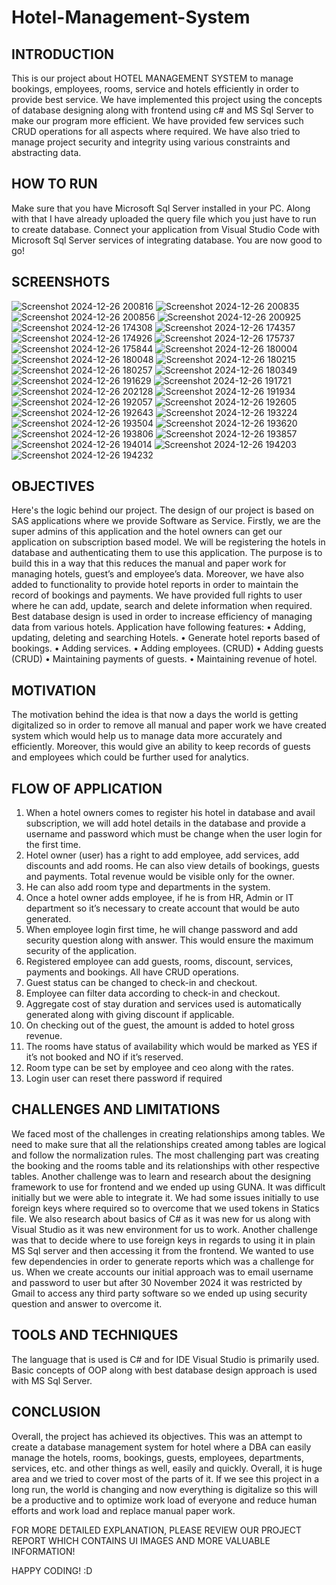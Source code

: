 # Hotel-Management-System

## INTRODUCTION
This is our project about HOTEL MANAGEMENT SYSTEM to manage bookings, employees, 
rooms, service and hotels efficiently in order to provide best service. We have implemented this 
project using the concepts of database designing along with frontend using c# and MS Sql Server 
to make our program more efficient. We have provided few services such CRUD operations for 
all aspects where required. We have also tried to manage project security and integrity using 
various constraints and abstracting data.

## HOW TO RUN
Make sure that you have Microsoft Sql Server installed in your PC. Along with that I have already uploaded the query file which you just have to run to create database. Connect your application from Visual Studio Code with Microsoft Sql Server services of integrating database. You are now good to go! 

## SCREENSHOTS
![Screenshot 2024-12-26 200816](https://github.com/user-attachments/assets/20bedde3-ef39-4a76-b365-bfd6cf9c343a)
![Screenshot 2024-12-26 200835](https://github.com/user-attachments/assets/4199d904-39d9-41ca-a50e-8195de52e539)
![Screenshot 2024-12-26 200856](https://github.com/user-attachments/assets/29df422d-8cf3-41f0-86f6-a69c57a29d83)
![Screenshot 2024-12-26 200925](https://github.com/user-attachments/assets/08faff3a-7bf7-4d90-8de8-f896683e25e4)
![Screenshot 2024-12-26 174308](https://github.com/user-attachments/assets/352430df-a68f-4254-bf7f-a0a90ae95c7b)
![Screenshot 2024-12-26 174357](https://github.com/user-attachments/assets/56bc2698-b10c-497c-86e5-24334cf8a2b5)
![Screenshot 2024-12-26 174926](https://github.com/user-attachments/assets/2fbe001b-d280-4928-be76-12eb70233621)
![Screenshot 2024-12-26 175737](https://github.com/user-attachments/assets/d2630fc8-9492-4a18-8017-63a1a3f77e80)
![Screenshot 2024-12-26 175844](https://github.com/user-attachments/assets/adf763c7-bb19-411c-b714-02eec4e424e5)
![Screenshot 2024-12-26 180004](https://github.com/user-attachments/assets/15af8c3a-5bae-4856-931e-6bc2f5fe0e61)
![Screenshot 2024-12-26 180048](https://github.com/user-attachments/assets/def03a69-6918-483b-bd2e-2ca199421a4a)
![Screenshot 2024-12-26 180215](https://github.com/user-attachments/assets/0c3718b7-b41b-48a7-8857-496a8dbb54c1)
![Screenshot 2024-12-26 180257](https://github.com/user-attachments/assets/8ff3f6f3-80e0-490e-9daa-1cd7aeb4660c)
![Screenshot 2024-12-26 180349](https://github.com/user-attachments/assets/e48dacda-13c0-44c4-aadb-94ca6debceb5)
![Screenshot 2024-12-26 191629](https://github.com/user-attachments/assets/6a61162f-8afe-4608-bbf6-1273b1bf6dcc)
![Screenshot 2024-12-26 191721](https://github.com/user-attachments/assets/3c21f006-368b-4f71-92b1-99bbd9f512a9)
![Screenshot 2024-12-26 202128](https://github.com/user-attachments/assets/16d4ea87-b6f3-4785-a89d-c49e4dfa70b9)
![Screenshot 2024-12-26 191934](https://github.com/user-attachments/assets/fc0570ff-5e9a-44f5-8530-7180b4f24d8f)
![Screenshot 2024-12-26 192057](https://github.com/user-attachments/assets/e715883b-b4cf-44f0-abf7-e8f4bf3d1081)
![Screenshot 2024-12-26 192605](https://github.com/user-attachments/assets/6393935e-c7e5-43df-b64a-a52198e10aa2)
![Screenshot 2024-12-26 192643](https://github.com/user-attachments/assets/776fa6d5-697c-4302-b1fc-cd42730ceba2)
![Screenshot 2024-12-26 193224](https://github.com/user-attachments/assets/b11a1a1d-56db-4291-91ce-bbc9ce381ac5)
![Screenshot 2024-12-26 193504](https://github.com/user-attachments/assets/40969866-d695-44a3-99a1-a766395c9eb7)
![Screenshot 2024-12-26 193620](https://github.com/user-attachments/assets/ce304d1f-bda4-4814-8acf-ba532ab4b7bf)
![Screenshot 2024-12-26 193806](https://github.com/user-attachments/assets/78d0e117-509a-4737-96a7-59ae2f09d6f4)
![Screenshot 2024-12-26 193857](https://github.com/user-attachments/assets/d3adc05c-9adf-457c-9741-2973bc04b243)
![Screenshot 2024-12-26 194014](https://github.com/user-attachments/assets/6436c1f1-3325-4523-9799-022c2943b9b7)
![Screenshot 2024-12-26 194203](https://github.com/user-attachments/assets/bec0aaa1-dcba-46b8-a70a-4a3eb39bc19c)
![Screenshot 2024-12-26 194232](https://github.com/user-attachments/assets/b54caafe-3704-4793-8f1d-6062790b823d)


## OBJECTIVES
Here's the logic behind our project. The design of our project is based on SAS applications where 
we provide Software as Service. Firstly, we are the super admins of this application and the hotel 
owners can get our application on subscription based model. We will be registering the hotels in 
database and authenticating them to use this application.
The purpose is to build this in a way that this reduces the manual and paper work for managing 
hotels, guest’s and employee’s data. Moreover, we have also added to functionality to provide 
hotel reports in order to maintain the record of bookings and payments.
We have provided full rights to user where he can add, update, search and delete information when 
required. Best database design is used in order to increase efficiency of managing data from various 
hotels.
Application have following features: 
• Adding, updating, deleting and searching Hotels.
• Generate hotel reports based of bookings.
• Adding services.
• Adding employees. (CRUD)
• Adding guests (CRUD)
• Maintaining payments of guests. 
• Maintaining revenue of hotel.

## MOTIVATION
The motivation behind the idea is that now a days the world is getting digitalized so in order 
to remove all manual and paper work we have created system which would help us to manage 
data more accurately and efficiently. Moreover, this would give an ability to keep records of 
guests and employees which could be further used for analytics.

## FLOW OF APPLICATION
1. When a hotel owners comes to register his hotel in database and avail subscription, we will 
add hotel details in the database and provide a username and password which must be 
change when the user login for the first time.
2. Hotel owner (user) has a right to add employee, add services, add discounts and add rooms. 
He can also view details of bookings, guests and payments. Total revenue would be visible 
only for the owner.
3. He can also add room type and departments in the system.
4. Once a hotel owner adds employee, if he is from HR, Admin or IT department so it’s 
necessary to create account that would be auto generated. 
5. When employee login first time, he will change password and add security question along 
with answer. This would ensure the maximum security of the application.
6. Registered employee can add guests, rooms, discount, services, payments and bookings. All 
have CRUD operations.
7. Guest status can be changed to check-in and checkout. 
8. Employee can filter data according to check-in and checkout.
9. Aggregate cost of stay duration and services used is automatically generated along with 
giving discount if applicable.
10. On checking out of the guest, the amount is added to hotel gross revenue. 
11. The rooms have status of availability which would be marked as YES if it’s not booked and 
NO if it’s reserved.
12. Room type can be set by employee and ceo along with the rates.
13. Login user can reset there password if required

## CHALLENGES AND LIMITATIONS
We faced most of the challenges in creating relationships among tables. We need to make sure that all 
the relationships created among tables are logical and follow the normalization rules. The most 
challenging part was creating the booking and the rooms table and its relationships with other 
respective tables. Another challenge was to learn and research about the designing framework to use 
for frontend and we ended up using GUNA. It was difficult initially but we were able to integrate it. 
We had some issues initially to use foreign keys where required so to overcome that we used tokens in 
Statics file. We also research about basics of C# as it was new for us along with Visual Studio as it was 
new environment for us to work. Another challenge was that to decide where to use foreign keys in 
regards to using it in plain MS Sql server and then accessing it from the frontend. We wanted to use 
few dependencies in order to generate reports which was a challenge for us. When we create accounts 
our initial approach was to email username and password to user but after 
30 November 2024 it was restricted by Gmail to access any third party software so we ended up using security 
question and answer to overcome it.

## TOOLS AND TECHNIQUES
The language that is used is C# and for IDE Visual Studio is primarily used. Basic concepts of 
OOP along with best database design approach is used with MS Sql Server.

## CONCLUSION
Overall, the project has achieved its objectives. This was an attempt to create a database 
management system for hotel where a DBA can easily manage the hotels, rooms, bookings, 
guests, employees, departments, services, etc. and other things as well, easily and quickly. 
Overall, it is huge area and we tried to cover most of the parts of it. If we see this project in a long 
run, the world is changing and now everything is digitalize so this will be a productive and to 
optimize work load of everyone and reduce human efforts and work load and replace manual 
paper work.

FOR MORE DETAILED EXPLANATION, PLEASE REVIEW OUR PROJECT REPORT WHICH CONTAINS UI IMAGES AND MORE VALUABLE INFORMATION!

HAPPY CODING! :D

